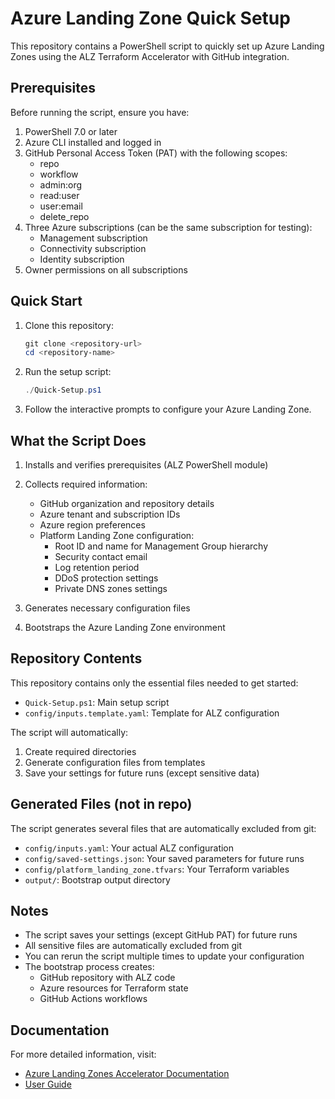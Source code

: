 # Azure Landing Zone Quick Setup

This repository contains a PowerShell script to quickly set up Azure Landing Zones using the ALZ Terraform Accelerator with GitHub integration.

## Prerequisites

Before running the script, ensure you have:

1. PowerShell 7.0 or later
2. Azure CLI installed and logged in
3. GitHub Personal Access Token (PAT) with the following scopes:
   - repo
   - workflow
   - admin:org
   - read:user
   - user:email
   - delete_repo
4. Three Azure subscriptions (can be the same subscription for testing):
   - Management subscription
   - Connectivity subscription
   - Identity subscription
5. Owner permissions on all subscriptions

## Quick Start

1. Clone this repository:
   ```powershell
   git clone <repository-url>
   cd <repository-name>
   ```

2. Run the setup script:
   ```powershell
   ./Quick-Setup.ps1
   ```

3. Follow the interactive prompts to configure your Azure Landing Zone.

## What the Script Does

1. Installs and verifies prerequisites (ALZ PowerShell module)
2. Collects required information:
   - GitHub organization and repository details
   - Azure tenant and subscription IDs
   - Azure region preferences
   - Platform Landing Zone configuration:
     - Root ID and name for Management Group hierarchy
     - Security contact email
     - Log retention period
     - DDoS protection settings
     - Private DNS zones settings

3. Generates necessary configuration files
4. Bootstraps the Azure Landing Zone environment

## Repository Contents

This repository contains only the essential files needed to get started:

- `Quick-Setup.ps1`: Main setup script
- `config/inputs.template.yaml`: Template for ALZ configuration

The script will automatically:
1. Create required directories
2. Generate configuration files from templates
3. Save your settings for future runs (except sensitive data)

## Generated Files (not in repo)

The script generates several files that are automatically excluded from git:

- `config/inputs.yaml`: Your actual ALZ configuration
- `config/saved-settings.json`: Your saved parameters for future runs
- `config/platform_landing_zone.tfvars`: Your Terraform variables
- `output/`: Bootstrap output directory

## Notes

- The script saves your settings (except GitHub PAT) for future runs
- All sensitive files are automatically excluded from git
- You can rerun the script multiple times to update your configuration
- The bootstrap process creates:
  - GitHub repository with ALZ code
  - Azure resources for Terraform state
  - GitHub Actions workflows

## Documentation

For more detailed information, visit:
- [Azure Landing Zones Accelerator Documentation](https://aka.ms/alz/accelerator)
- [User Guide](https://azure.github.io/Azure-Landing-Zones/accelerator/userguide/) 